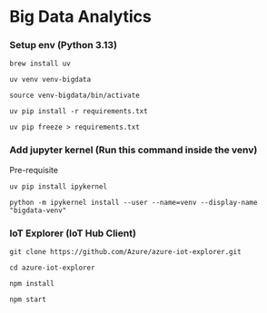 # Big Data Analytics

### Setup env (Python 3.13)
~~~
brew install uv
~~~

~~~
uv venv venv-bigdata
~~~

~~~
source venv-bigdata/bin/activate
~~~

~~~
uv pip install -r requirements.txt
~~~

~~~
uv pip freeze > requirements.txt
~~~

### Add jupyter kernel (Run this command inside the venv)
Pre-requisite
~~~
uv pip install ipykernel
~~~
~~~
python -m ipykernel install --user --name=venv --display-name "bigdata-venv"
~~~

### IoT Explorer (IoT Hub Client)
~~~
git clone https://github.com/Azure/azure-iot-explorer.git
~~~
~~~
cd azure-iot-explorer
~~~
~~~
npm install
~~~
~~~
npm start
~~~